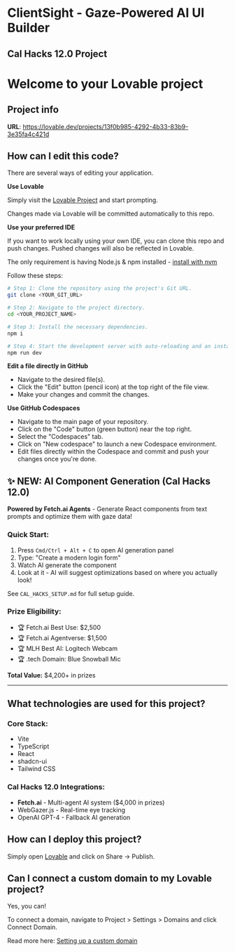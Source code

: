 # ClientSight - Gaze-Powered AI UI Builder
## Cal Hacks 12.0 Project

# Welcome to your Lovable project

## Project info

**URL**: https://lovable.dev/projects/13f0b985-4292-4b33-83b9-3e35fa4c421d

## How can I edit this code?

There are several ways of editing your application.

**Use Lovable**

Simply visit the [Lovable Project](https://lovable.dev/projects/13f0b985-4292-4b33-83b9-3e35fa4c421d) and start prompting.

Changes made via Lovable will be committed automatically to this repo.

**Use your preferred IDE**

If you want to work locally using your own IDE, you can clone this repo and push changes. Pushed changes will also be reflected in Lovable.

The only requirement is having Node.js & npm installed - [install with nvm](https://github.com/nvm-sh/nvm#installing-and-updating)

Follow these steps:

```sh
# Step 1: Clone the repository using the project's Git URL.
git clone <YOUR_GIT_URL>

# Step 2: Navigate to the project directory.
cd <YOUR_PROJECT_NAME>

# Step 3: Install the necessary dependencies.
npm i

# Step 4: Start the development server with auto-reloading and an instant preview.
npm run dev
```

**Edit a file directly in GitHub**

- Navigate to the desired file(s).
- Click the "Edit" button (pencil icon) at the top right of the file view.
- Make your changes and commit the changes.

**Use GitHub Codespaces**

- Navigate to the main page of your repository.
- Click on the "Code" button (green button) near the top right.
- Select the "Codespaces" tab.
- Click on "New codespace" to launch a new Codespace environment.
- Edit files directly within the Codespace and commit and push your changes once you're done.

## ✨ NEW: AI Component Generation (Cal Hacks 12.0)

**Powered by Fetch.ai Agents** - Generate React components from text prompts and optimize them with gaze data!

### Quick Start:
1. Press `Cmd/Ctrl + Alt + C` to open AI generation panel
2. Type: "Create a modern login form"
3. Watch AI generate the component
4. Look at it - AI will suggest optimizations based on where you actually look!

See `CAL_HACKS_SETUP.md` for full setup guide.

### Prize Eligibility:
- 🏆 Fetch.ai Best Use: $2,500
- 🏆 Fetch.ai Agentverse: $1,500  
- 🏆 MLH Best AI: Logitech Webcam
- 🏆 .tech Domain: Blue Snowball Mic

**Total Value:** $4,200+ in prizes

---

## What technologies are used for this project?

### Core Stack:
- Vite
- TypeScript
- React
- shadcn-ui
- Tailwind CSS

### Cal Hacks 12.0 Integrations:
- **Fetch.ai** - Multi-agent AI system ($4,000 in prizes)
- WebGazer.js - Real-time eye tracking
- OpenAI GPT-4 - Fallback AI generation

## How can I deploy this project?

Simply open [Lovable](https://lovable.dev/projects/13f0b985-4292-4b33-83b9-3e35fa4c421d) and click on Share -> Publish.

## Can I connect a custom domain to my Lovable project?

Yes, you can!

To connect a domain, navigate to Project > Settings > Domains and click Connect Domain.

Read more here: [Setting up a custom domain](https://docs.lovable.dev/features/custom-domain#custom-domain)
